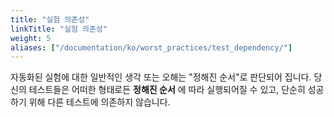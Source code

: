 ```yaml
---
title: "실험 의존성"
linkTitle: "실험 의존성"
weight: 5
aliases: ["/documentation/ko/worst_practices/test_dependency/"]
---
```



자동화된 실험에 대한 일반적인 생각 또는 오해는 "정해진 순서"로 판단되어 집니다. 당신의 테스트들은 어떠한 형태로든 **정해진 순서** 에 따라 실행되어질 수 있고, 단순히 성공하기 위해 다른 테스트에 의존하지 않습니다.

